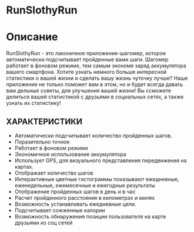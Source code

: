 # RunSlothyRun
**Описание**
==========
RunSlothyRun - это лаконичное приложение-шагомер, которое автоматически подсчитывает пройденные вами шаги. Шагомер работает в фоновом режиме, тем самым экономя заряд аккумулятора вашего смартфона. 
Хотите узнать немного больше интересной статистики о вашей жизни и сделать вашу жизнь чуточку лучше? Наше приложение не только поможет вам в этом, но и будет всегда давать вам дельные советы, для улучшения вашей жизни! Вы ссможете делиться вашей статистикой с друзьями в социальных сетях, а также узнать их статистику!
## ХАРАКТЕРИСТИКИ

- Автоматически подсчитывает количество пройденных шагов.
- Поразительно точное
- Работает в фоновом режиме
- Экономичное использование аккумулятора
- Использует GPS, для визуального представления передвижения на картах.
- Отображает количество шагов
- Интерактивные цветные гистограммы показывают ежедневные, еженедельные, ежемесячные и ежегодные результаты
- Отображение пройденных шагов в день и в час
- Расчет пройденного расстояния в километрах и милях
- Возможность устанавливать ежедневные цели.
- Подсчитывает сожженные калории
- Возможность обнаружения позиции пользователя на карте друзьями из соц сетей
